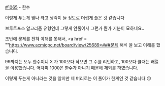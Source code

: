 <a href = "https://www.acmicpc.net/problem/1065">#1065</a> - 한수

이렇게 푸는게 맞나 라고 생각이 들 정도로 더럽게 풀은 것 같습니다

브루트포스 알고리즘 유형인데 그렇게 안풀어서 그런가 뭔가 기분이 묘하네요..

초반에 문제를 전혀 이해를 못해서, <a href = ""https://www.acmicpc.net/board/view/25689>###문제 해석 </a> 을 보고 이해를 했습니다.

99까지는 모두 한수이니 X 가 100보다 작으면 그 수를 리턴하고, 100보다 클때는 배열을 이용했습니다.  어차피 1000은 한수가 아니기 때문에 제외를 하였습니다.

이렇게 푸는게 아니라는 것을 알지만 제 머리로는 이 풀이가 한계인 것 같습니다 😥
